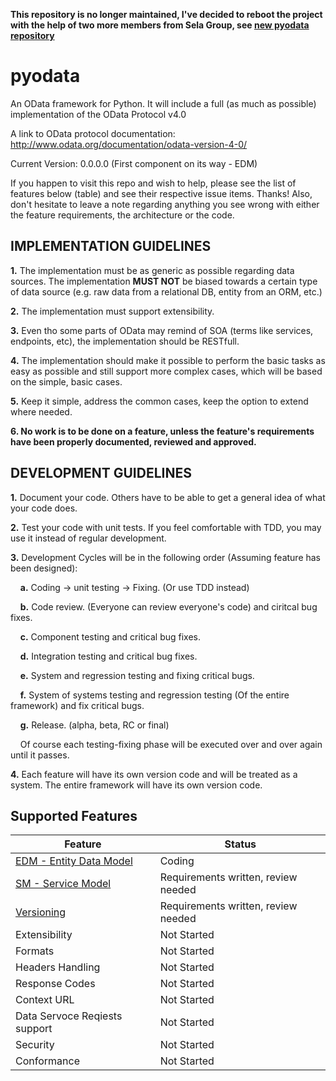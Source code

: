 **This repository is no longer maintained, I've decided to reboot the project with the help of two more members from Sela Group, see [new pyodata repository](https://github.com/pyodata/pyodata)**


pyodata
=======

An OData framework for Python. It will include a full (as much as possible) implementation of the OData Protocol v4.0

A link to OData protocol documentation: http://www.odata.org/documentation/odata-version-4-0/

Current Version: 0.0.0.0 (First component on its way - EDM)

If you happen to visit this repo and wish to help, please see the list of features below (table) and see their respective issue items. Thanks!
Also, don't hesitate to leave a note regarding anything you see wrong with either the feature requirements, the architecture or the code.

## IMPLEMENTATION GUIDELINES

**1.** The implementation must be as generic as possible regarding data sources. The implementation **MUST NOT** be biased towards a certain type of data source (e.g. raw data from a relational DB, entity from an ORM, etc.)

**2.** The implementation must support extensibility.

**3.** Even tho some parts of OData may remind of SOA (terms like services, endpoints, etc), the implementation should be RESTfull.

**4.** The implementation should make it possible to perform the basic tasks as easy as possible and still support more complex cases, which will be based on the simple, basic cases.

**5.** Keep it simple, address the common cases, keep the option to extend where needed.

**6. No work is to be done on a feature, unless the feature's requirements have been properly documented, reviewed and approved.**

## DEVELOPMENT GUIDELINES

**1.** Document your code. Others have to be able to get a general idea of what your code does.

**2.** Test your code with unit tests. If you feel comfortable with TDD, you may use it instead of regular development.

**3.** Development Cycles will be in the following order (Assuming feature has been designed):

&nbsp;&nbsp;&nbsp;&nbsp;**a.** Coding -> unit testing -> Fixing. (Or use TDD instead)

&nbsp;&nbsp;&nbsp;&nbsp;**b.** Code review. (Everyone can review everyone's code) and ciritcal bug fixes.

&nbsp;&nbsp;&nbsp;&nbsp;**c.** Component testing and critical bug fixes.

&nbsp;&nbsp;&nbsp;&nbsp;**d.** Integration testing and critical bug fixes.

&nbsp;&nbsp;&nbsp;&nbsp;**e.** System and regression testing and fixing critical bugs.

&nbsp;&nbsp;&nbsp;&nbsp;**f.** System of systems testing and regression testing (Of the entire framework) and fix critical bugs.

&nbsp;&nbsp;&nbsp;&nbsp;**g.** Release. (alpha, beta, RC or final)

&nbsp;&nbsp;&nbsp;&nbsp;Of course each testing-fixing phase will be executed over and over again until it passes.

**4.** Each feature will have its own version code and will be treated as a system. The entire framework will have its own version code.

## Supported Features

|Feature | Status|
|--------|--------|
|[EDM - Entity Data Model](https://github.com/Terfin/pyodata/issues/1) | Coding |
|[SM - Service Model](https://github.com/Terfin/pyodata/issues/2) | Requirements written, review needed |
|[Versioning](https://github.com/Terfin/pyodata/issues/3) | Requirements written, review needed |
| Extensibility | Not Started |
| Formats | Not Started |
| Headers Handling | Not Started |
| Response Codes | Not Started |
| Context URL | Not Started |
| Data Servoce Reqiests support | Not Started |
| Security | Not Started |
| Conformance | Not Started |

